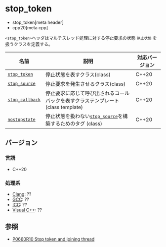 # stop_token
* stop_token[meta header]
* cpp20[meta cpp]

`<stop_token>`ヘッダはマルチスレッド処理に対する停止要求の状態 `停止状態` を扱うクラスを定義する。

| 名前 | 説明 | 対応バージョン |
|-----------------------------------------------|------------------------------|-------|
| [`stop_token`](stop_token/stop_token.md)      | 停止状態を表すクラス(class) | C++20 |
| [`stop_source`](stop_token/stop_source.md)    | 停止要求を発生させるクラス(class) | C++20 |
| [`stop_callback`](stop_token/stop_callback.md)| 停止要求に応じて呼び出されるコールバックを表すクラステンプレート (class template) | C++20 |
| [`nostopstate`](stop_token/nostopstate.md)    | 停止状態を扱わない[`stop_source`](stop_token/stop_source.md)を構築するためのタグ (class) | C++20 |

## バージョン
### 言語
- C++20

### 処理系

- [Clang](/implementation.md#clang): ??
- [GCC](/implementation.md#gcc): ??
- [ICC](/implementation.md#icc): ??
- [Visual C++](/implementation.md#visual_cpp): ??

## 参照
- [P0660R10 Stop token and joining thread](http://www.open-std.org/jtc1/sc22/wg21/docs/papers/2019/p0660r10.pdf)
